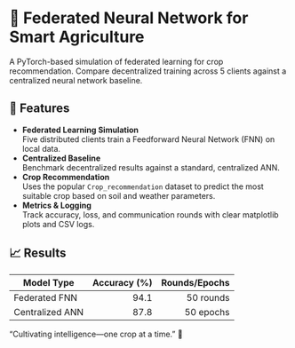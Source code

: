 # 🌾 Federated Neural Network for Smart Agriculture

A PyTorch-based simulation of federated learning for crop recommendation. Compare decentralized training across 5 clients against a centralized neural network baseline.

## 🚀 Features

- **Federated Learning Simulation**  
  Five distributed clients train a Feedforward Neural Network (FNN) on local data.  
- **Centralized Baseline**  
  Benchmark decentralized results against a standard, centralized ANN.  
- **Crop Recommendation**  
  Uses the popular `Crop_recommendation` dataset to predict the most suitable crop based on soil and weather parameters.  
- **Metrics & Logging**  
  Track accuracy, loss, and communication rounds with clear matplotlib plots and CSV logs.

## 📈 Results

| Model Type      | Accuracy (%) | Rounds/Epochs |
| --------------- | -----------: | ------------: |
| Federated FNN   |        94.1  | 50 rounds     |
| Centralized ANN |        87.8  | 50 epochs     |

“Cultivating intelligence—one crop at a time.” 🌱

